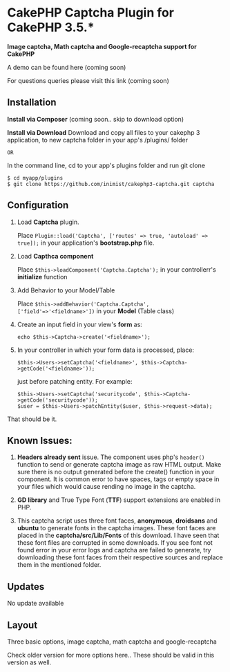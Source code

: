 # CakePHP Captcha Plugin for CakePHP 3.5.*

**Image captcha, Math captcha and Google-recaptcha support for CakePHP**

A demo can be found here (coming soon)

For questions queries please visit this link (coming soon)

## Installation

**Install via Composer**
(coming soon.. skip to download option)

**Install via Download**
Download and copy all files to your cakephp 3 application, to new captcha folder in your app's <ROOT>/plugins/ folder
	
	OR
	
In the command line, cd to your app's plugins folder and run git clone

```
$ cd myapp/plugins
$ git clone https://github.com/inimist/cakephp3-captcha.git captcha
```

## Configuration

1. Load **Captcha** plugin.

	Place ```Plugin::load('Captcha', ['routes' => true, 'autoload' => true]);``` in your application's **bootstrap.php** file.

2. Load **Capthca component**

	Place ```$this->loadComponent('Captcha.Captcha');``` in your controllerr's **initialize** function

3. Add Behavior to your Model/Table

	Place  ```$this->addBehavior('Captcha.Captcha', ['field'=>'<fieldname>'])``` in your **Model** (Table class)

4. Create an input field in your view's **form** as:

	```echo $this->Captcha->create('<fieldname>');```

5. In your controller in which your form data is processed, place:

	```$this->Users->setCaptcha('<fieldname>', $this->Captcha->getCode('<fieldname>'));```

	just before patching entity. For example:

	```
	$this->Users->setCaptcha('securitycode', $this->Captcha->getCode('securitycode'));
	$user = $this->Users->patchEntity($user, $this->request->data);
	```
	
	
That should be it.

## Known Issues:

1. **Headers already sent** issue. The component uses php's `header()` function to send or generate captcha image as raw HTML output. Make sure there is no output generated before the create() function in your component. It is common error to have spaces, tags or empty space in your files which would cause rending no image in the captcha.

2. **GD library** and True Type Font (**TTF**) support extensions are enabled in PHP.

3. This captcha script uses three font faces, **anonymous**, **droidsans** and **ubuntu**  to generate fonts in the captcha images. These font faces are placed in the **captcha/src/Lib/Fonts** of this download. I have seen that these font files are corrupted in some downloads. If you see font not found error in your error logs and captcha are failed to generate, try downloading these font faces from their respective sources and replace them in the mentioned folder.

## Updates

No update available

## Layout

Three basic options, image captcha, math captcha and google-recaptcha

Check older version for more options here.. These should be valid in this version as well.
